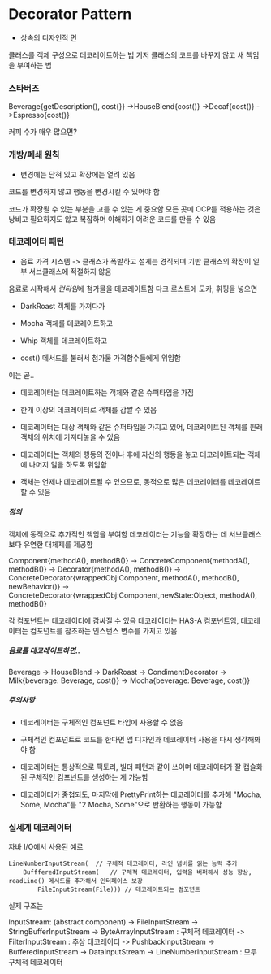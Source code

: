 # Decorator Pattern

* 상속의 디자인적 면

클래스를 객체 구성으로 데코레이트하는 법
기저 클래스의 코드를 바꾸지 않고 새 책임을 부여하는 법

### 스타버즈

Beverage{getDescription(), cost{}}
    ->HouseBlend{cost()}
    ->Decaf{cost()}
    ->Espresso{cost()}

커피 수가 매우 많으면?

### 개방/폐쇄 원칙

* 변경에는 닫혀 있고 확장에는 열려 있음

코드를 변경하지 않고 행동을 변경시킬 수 있어야 함

코드가 확장될 수 있는 부분을 고를 수 있는 게 중요함
모든 곳에 OCP를 적용하는 것은 낭비고 필요하지도 않고 복잡하며 이해하기 어려운 코드를 만들 수 있음

### 데코레이터 패턴

* 음료 가격 시스템 -> 클래스가 폭발하고 설계는 경직되며 기반 클래스의 확장이 일부 서브클래스에 적절하지 않음

음료로 시작해서 *런타임*에 첨가물을 데코레이트함
다크 로스트에 모카, 휘핑을 넣으면

* DarkRoast 객체를 가져다가

* Mocha 객체를 데코레이트하고

* Whip 객체를 데코레이트하고

* cost() 메서드를 불러서 첨가물 가격함수들에게 위임함

이는 곧..

* 데코레이터는 데코레이트하는 객체와 같은 슈퍼타입을 가짐

* 한개 이상의 데코레이터로 객체를 감쌀 수 있음

* 데코레이터는 대상 객체와 같은 슈퍼타입을 가지고 있어, 데코레이트된 객체를 원래 객체의 위치에 가져다놓을 수 있음

* 데코레이터는 객체의 행동의 전이나 후에 자신의 행동을 놓고 데코레이트되는 객체에 나머지 일을 하도록 위임함

* 객체는 언제나 데코레이트될 수 있으므로, 동적으로 많은 데코레이터를 데코레이트할 수 있음

##### 정의

객체에 동적으로 추가적인 책임을 부여함
데코레이터는 기능을 확장하는 데 서브클래스보다 유연한 대체제를 제공함

Component{methodA(), methodB()}
    -> ConcreteComponent{methodA(), methodB()}
    -> Decorator{methodA(), methodB()}
        -> ConcreteDecorator{wrappedObj:Component, methodA(), methodB(), newBehavior()}
        -> ConcreteDecorator{wrappedObj:Component,newState:Object, methodA(), methodB()}

각 컴포넌트는 데코레이터에 감싸질 수 있음
데코레이터는 HAS-A 컴포넌트임, 데코레이터는 컴포넌트를 참조하는 인스턴스 변수를 가지고 있음

##### 음료를 데코레이트하면..

Beverage
    -> HouseBlend
    -> DarkRoast
    -> CondimentDecorator
        -> Milk{beverage: Beverage, cost()}
        -> Mocha{beverage: Beverage, cost()}

##### 주의사항

* 데코레이터는 구체적인 컴포넌트 타입에 사용할 수 없음

* 구체적인 컴포넌트로 코드를 한다면 앱 디자인과 데코레이터 사용을 다시 생각해봐야 함

* 데코레이터는 통상적으로 팩토리, 빌더 패턴과 같이 쓰이며 데코레이터가 잘 캡슐화된 구체적인 컴포넌트를 생성하는 게 가능함

* 데코레이터가 중첩되도, 마지막에 PrettyPrint하는 데코레이터를 추가해 "Mocha, Some, Mocha"를 "2 Mocha, Some"으로 반환하는 행동이 가능함

### 실세계 데코레이터

자바 I/O에서 사용된 예로
```
LineNumberInputStream(  // 구체적 데코레이터, 라인 넘버를 읽는 능력 추가
    BuffferedInputStream(   // 구체적 데코레이터, 입력을 버퍼해서 성능 향상, readLine() 메서드를 추가해서 인터페이스 보강
        FileInputStream(File))) // 데코레이트되는 컴포넌트
```

실제 구조는

InputStream: (abstract component)
    -> FileInputStream
    -> StringBufferInputStream
    -> ByteArrayInputStream : 구체적 데코레이터
    -> FilterInputStream : 추상 데코레이터
        -> PushbackInputStream
        -> BufferedInputStream
        -> DataInputStream
        -> LineNumberInputStream : 모두 구체적 데코레이터